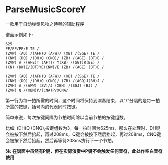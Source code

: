 # ParseMusicScoreY

一款用于自动弹奏风物之诗琴的辅助程序

谱面示例如下:
```txt
625
PP/PP/PP/E TE /
(ZVW) (AQ) /(AFH)Q (AFW)/ (XB) /(SGE) TE /
(CNW) (DQ) /(DH)Q (CNQ)/ (ZB) /(AGE) (BT)E /
(ZVW) A /(AFE)T (AFT)/ Y(XB) /(SGT)R(BE) /
(CN) (DW)E/(DT)YE(CNW)/E (ZB) /(AGE) (BT)E /

(ZVW) (AQ) /(AFH)Q (AFW)/ (XB) /(SGE) TE /
(CNW) (DQ) /(DH)Q (CNQ)/ (ZB) /(AGQ)J(BH)J /
(ZVH) A /(AFW) (ZV)/J (XBH) /(SGJ) (BJ) /
(ZVN) Q /(XBM)P/(CNA)P/XCNA/
```
第一行为每一拍所需的时间，这个时间将保持到演奏结束，以"/"分隔的是每一拍所需的按键，括号内的代表同时按键。

简单来说，每次按键间隔为节拍时间除以当前节拍的按键组数。

比如: (DH)Q (CNQ),按键组数为3，每一拍时间为625ms，那么在处理时，DH键会被按下然后抬起，再过208ms，Q键会被按下然后抬起，再过208ms，CNQ键会被按下然后抬起，然后再等待208ms执行下一个节拍。

**注: 在谱面中虽然有P键，但在实际演奏中P键不会触发任何音符，此处作空白音符使用**